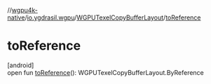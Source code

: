 //[wgpu4k-native](../../../index.md)/[io.ygdrasil.wgpu](../index.md)/[WGPUTexelCopyBufferLayout](index.md)/[toReference](to-reference.md)

# toReference

[android]\
open fun [toReference](to-reference.md)(): WGPUTexelCopyBufferLayout.ByReference